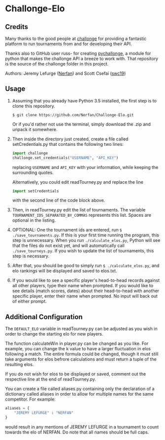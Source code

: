 # Challonge-Elo

## Credits

Many thanks to the good people at [challonge](http://challonge.com) for providing a fantastic platform to run tournaments from and for developing their API.

Thanks also to GitHub user russ- for creating [pychallonge](https://github.com/russ-/pychallonge), a module for python that makes the challonge API a breeze to work with. That repository is the source of the challonge folder in this project.

Authors: Jeremy Lefurge ([Nerfan](https://github.com/Nerfan)) and Scott Csefai ([swc19](https://github.com/swc19))
## Usage

1. Assuming that you already have Python 3.5 installed, the first step is to clone this repository.

   ```
   $ git clone https://github.com/Nerfan/Challonge-Elo.git
   ```

   Or if you'd rather not use the terminal, simply download the .zip and unpack it somewhere.

2. Then inside the directory just created, create a file called setCredentials.py that contains the following two lines:

   ```python
   import challonge
   challonge.set_credentials("USERNAME", "API_KEY")
   ```

   replacing `USERNAME` and `API_KEY` with your information, while keeping the surrounding quotes.

   Alternatively, you could edit readTourney.py and replace the line

   ```python
   import setCredentials
   ```

   with the second line of the code block above.

3. Then, in readTourney.py edit the list of tournaments. The variable `TOURNAMENT_IDS_SEPARATED_BY_COMMAS` represents this list. Spaces are optional in the listing.

4. OPTIONAL: One the tournament ids are entered, run `$ ./save_tournaments.py`. If this is your first time running the program, this step is unnecessary. When you run `./calculate_elos.py`, Python will see that the files do not exist yet, and will automatically call `./save_tourneys.py`. If you wish to update the list of tournaments, this step is necessary.

5. After that, you should be good to simply run `$ ./calculate_elos.py`, and elo rankings will be displayed and saved to elos.txt.

6. If you would like to see a specific player's head-to-head records against all other players, type their name when prompted. If you would like to see details (match scores, dates) about their head-to-head with another specific player, enter their name when prompted. No input will back out of either prompt.

## Additional Configuration

The `DEFAULT_ELO` variable in readTourney.py can be adjusted as you wish in order to change the starting elo for new players.

The function calculateWin in player.py can be changed as you like. For example, you can change the k value to have a larger fluctuation in elos following a match. The entire formula could be changed, though it must still take arguments for elos befrore calculations and must return a tuple of the resulting elos.

If you do not wish for elos to be displayed or saved, comment out the respective line at the end of readTourney.py.

You can create a file called aliases.py containing only the declaration of a dictionary called aliases in order to allow for multiple names for the same competitor. For example:

```python
aliases = {
    "JEREMY LEFURGE" : "NERFAN"
}
```

would result in any mentions of JEREMY LEFURGE in a tournament to count towards the elo of NERFAN. Do note that all names should be full caps.
